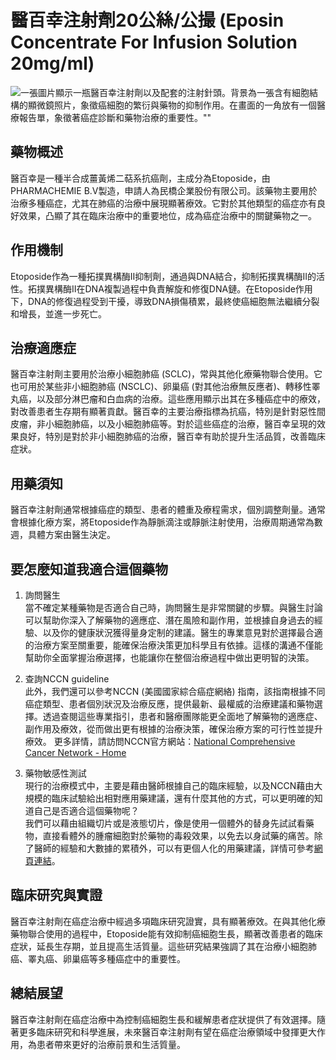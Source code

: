 # 醫百幸注射劑20公絲/公撮 (Eposin Concentrate For Infusion Solution 20mg/ml) 
![一張圖片顯示一瓶醫百幸注射劑以及配套的注射針頭。背景為一張含有細胞結構的顯微鏡照片，象徵癌細胞的繁衍與藥物的抑制作用。在畫面的一角放有一個醫療報告單，象徵著癌症診斷和藥物治療的重要性。""](https://i.imgur.com/TdyYQY3.jpeg)

## 藥物概述

醫百幸是一種半合成薑黃烯二萜系抗癌劑，主成分為Etoposide，由PHARMACHEMIE B.V製造，申請人為民橋企業股份有限公司。該藥物主要用於治療多種癌症，尤其在肺癌的治療中展現顯著療效。它對於其他類型的癌症亦有良好效果，凸顯了其在臨床治療中的重要地位，成為癌症治療中的關鍵藥物之一。

## 作用機制

Etoposide作為一種拓撲異構酶II抑制劑，通過與DNA結合，抑制拓撲異構酶II的活性。拓撲異構酶II在DNA複製過程中負責解旋和修復DNA鏈。在Etoposide作用下，DNA的修復過程受到干擾，導致DNA損傷積累，最終使癌細胞無法繼續分裂和增長，並進一步死亡。

## 治療適應症

醫百幸注射劑主要用於治療小細胞肺癌 (SCLC)，常與其他化療藥物聯合使用。它也可用於某些非小細胞肺癌 (NSCLC)、卵巢癌 (對其他治療無反應者)、轉移性睪丸癌，以及部分淋巴瘤和白血病的治療。這些應用顯示出其在多種癌症中的療效，對改善患者生存期有顯著貢獻。醫百幸的主要治療指標為抗癌，特別是針對惡性間皮瘤，非小細胞肺癌，以及小細胞肺癌等。對於這些癌症的治療，醫百幸呈現的效果良好，特別是對於非小細胞肺癌的治療，醫百幸有助於提升生活品質，改善臨床症狀。

## 用藥須知 

醫百幸注射劑通常根據癌症的類型、患者的體重及療程需求，個別調整劑量。通常會根據化療方案，將Etoposide作為靜脈滴注或靜脈注射使用，治療周期通常為數週，具體方案由醫生決定。

## 要怎麼知道我適合這個藥物 

1. 詢問醫生  
當不確定某種藥物是否適合自己時，詢問醫生是非常關鍵的步驟。與醫生討論可以幫助你深入了解藥物的適應症、潛在風險和副作用，並根據自身過去的經驗、以及你的健康狀況獲得量身定制的建議。醫生的專業意見對於選擇最合適的治療方案至關重要，能確保治療決策更加科學且有依據。這樣的溝通不僅能幫助你全面掌握治療選擇，也能讓你在整個治療過程中做出更明智的決策。 

2. 查詢NCCN guideline  
此外，我們還可以參考NCCN (美國國家綜合癌症網絡) 指南，該指南根據不同癌症類型、患者個別狀況及治療反應，提供最新、最權威的治療建議和藥物選擇。透過查閱這些專業指引，患者和醫療團隊能更全面地了解藥物的適應症、副作用及療效，從而做出更有根據的治療決策，確保治療方案的可行性並提升療效。 
更多詳情，請訪問NCCN官方網站：[National Comprehensive Cancer Network - Home](https://www.nccn.org/)

3. 藥物敏感性測試  
現行的治療模式中，主要是藉由醫師根據自己的臨床經驗，以及NCCN藉由大規模的臨床試驗給出相對應用藥建議，還有什麼其他的方式，可以更明確的知道自己是否適合這個藥物呢？   
我們可以藉由組織切片或是液態切片，像是使用一個體外的替身先試試看藥物，直接看體外的腫瘤細胞對於藥物的毒殺效果，以免去以身試藥的痛苦。除了醫師的經驗和大數據的累積外，可以有更個人化的用藥建議，詳情可參考[網頁連結](https://info.cancerfree.io/)。

## 臨床研究與實證 

醫百幸注射劑在癌症治療中經過多項臨床研究證實，具有顯著療效。在與其他化療藥物聯合使用的過程中，Etoposide能有效抑制癌細胞生長，顯著改善患者的臨床症狀，延長生存期，並且提高生活質量。這些研究結果強調了其在治療小細胞肺癌、睪丸癌、卵巢癌等多種癌症中的重要性。

## 總結展望 

醫百幸注射劑在癌症治療中為控制癌細胞生長和緩解患者症狀提供了有效選擇。隨著更多臨床研究和科學進展，未來醫百幸注射劑有望在癌症治療領域中發揮更大作用，為患者帶來更好的治療前景和生活質量。
